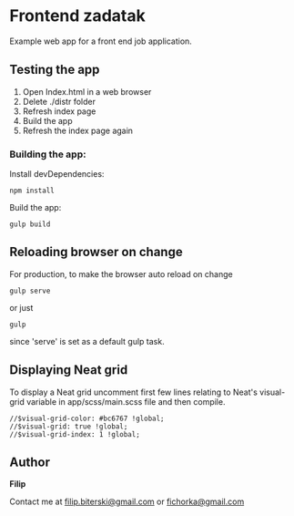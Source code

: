 # Frontend zadatak

Example web app for a front end job application.

## Testing the app

1. Open Index.html in a web browser
2. Delete ./distr folder
3. Refresh index page
4. Build the app
5. Refresh the index page again

### Building the app:

Install devDependencies:

```
npm install
```

Build the app:

```
gulp build
```

## Reloading browser on change

For production, to make the browser auto reload on change

```
gulp serve
```
or just
```
gulp
```
since 'serve' is set as a default gulp task.

## Displaying Neat grid

To display a Neat grid uncomment first few lines relating to Neat's visual-grid variable in app/scss/main.scss file and then compile.

```
//$visual-grid-color: #bc6767 !global;
//$visual-grid: true !global;
//$visual-grid-index: 1 !global;
```

## Author

 **Filip**
 
 Contact me at filip.biterski@gmail.com or fichorka@gmail.com
